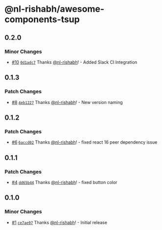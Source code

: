 # @nl-rishabh/awesome-components-tsup

## 0.2.0

### Minor Changes

- [#10](https://github.com/nl-rishabh/awesome-components-tsup/pull/10) [`0d1adc7`](https://github.com/nl-rishabh/awesome-components-tsup/commit/0d1adc7d66edd324b781102295a0da4a57d3aedf) Thanks [@nl-rishabh](https://github.com/nl-rishabh)! - Added Slack CI Integration

## 0.1.3

### Patch Changes

- [#8](https://github.com/nl-rishabh/awesome-components-tsup/pull/8) [`4eb1227`](https://github.com/nl-rishabh/awesome-components-tsup/commit/4eb12273eb7a53d8e7fd3a03b0e846acef1f5f40) Thanks [@nl-rishabh](https://github.com/nl-rishabh)! - New version naming

## 0.1.2

### Patch Changes

- [#6](https://github.com/nl-rishabh/awesome-components-tsup/pull/6) [`6accd02`](https://github.com/nl-rishabh/awesome-components-tsup/commit/6accd020bd2b583c45651a6fd087979d365e0cb8) Thanks [@nl-rishabh](https://github.com/nl-rishabh)! - fixed react 16 peer dependency issue

## 0.1.1

### Patch Changes

- [#4](https://github.com/nl-rishabh/awesome-components-tsup/pull/4) [`dd65b44`](https://github.com/nl-rishabh/awesome-components-tsup/commit/dd65b440c567453cc44e723a55e14a8e4d8f19af) Thanks [@nl-rishabh](https://github.com/nl-rishabh)! - fixed button color

## 0.1.0

### Minor Changes

- [#1](https://github.com/nl-rishabh/awesome-components-tsup/pull/1) [`ce7ae97`](https://github.com/nl-rishabh/awesome-components-tsup/commit/ce7ae976ea4bdc81a4746688e05f3c8b26d283d5) Thanks [@nl-rishabh](https://github.com/nl-rishabh)! - Initial release
